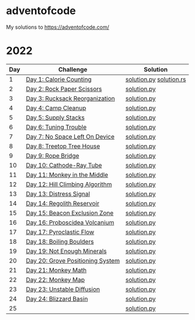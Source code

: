 # adventofcode

My solutions to https://adventofcode.com/

# 2022

| Day | Challenge | Solution |
|---|---|---|
| 1 | [Day 1: Calorie Counting](https://adventofcode.com/2022/day/1) | [solution.py](2022/day1/solution.py) [solution.rs](2022/day1/solution.rs) |
| 2 | [Day 2: Rock Paper Scissors](https://adventofcode.com/2022/day/2) | [solution.py](2022/day2/solution.py) |
| 3 | [Day 3: Rucksack Reorganization](https://adventofcode.com/2022/day/3) | [solution.py](2022/day3/solution.py) |
| 4 | [Day 4: Camp Cleanup](https://adventofcode.com/2022/day/4) | [solution.py](2022/day4/solution.py) |
| 5 | [Day 5: Supply Stacks](https://adventofcode.com/2022/day/5) | [solution.py](2022/day5/solution.py) |
| 6 | [Day 6: Tuning Trouble](https://adventofcode.com/2022/day/6) | [solution.py](2022/day6/solution.py) |
| 7 | [Day 7: No Space Left On Device](https://adventofcode.com/2022/day/7) | [solution.py](2022/day7/solution.py) |
| 8 | [Day 8: Treetop Tree House](https://adventofcode.com/2022/day/8) | [solution.py](2022/day8/solution.py) |
| 9 | [Day 9: Rope Bridge](https://adventofcode.com/2022/day/9) | [solution.py](2022/day9/solution.py) |
| 10 | [Day 10: Cathode-Ray Tube](https://adventofcode.com/2022/day/10) | [solution.py](2022/day10/solution.py) |
| 11 | [Day 11: Monkey in the Middle](https://adventofcode.com/2022/day/11) | [solution.py](2022/day11/solution.py) |
| 12 | [Day 12: Hill Climbing Algorithm](https://adventofcode.com/2022/day/12) | [solution.py](2022/day12/solution.py) |
| 13 | [Day 13: Distress Signal](https://adventofcode.com/2022/day/13) | [solution.py](2022/day13/solution.py) |
| 14 | [Day 14: Regolith Reservoir](https://adventofcode.com/2022/day/14) | [solution.py](2022/day14/solution.py) |
| 15 | [Day 15: Beacon Exclusion Zone](https://adventofcode.com/2022/day/15) | [solution.py](2022/day15/solution.py) |
| 16 | [Day 16: Proboscidea Volcanium](https://adventofcode.com/2022/day/16) | [solution.py](2022/day16/solution.py) |
| 17 | [Day 17: Pyroclastic Flow](https://adventofcode.com/2022/day/17) | [solution.py](2022/day17/solution.py) |
| 18 | [Day 18: Boiling Boulders](https://adventofcode.com/2022/day/18) | [solution.py](2022/day18/solution.py) |
| 19 | [Day 19: Not Enough Minerals](https://adventofcode.com/2022/day/19) | [solution.py](2022/day19/solution.py) |
| 20 | [Day 20: Grove Positioning System](https://adventofcode.com/2022/day/20) | [solution.py](2022/day20/solution.py) |
| 21 | [Day 21: Monkey Math](https://adventofcode.com/2022/day/21) | [solution.py](2022/day21/solution.py) |
| 22 | [Day 22: Monkey Map](https://adventofcode.com/2022/day/22) | [solution.py](2022/day22/solution.py) |
| 23 | [Day 23: Unstable Diffusion](https://adventofcode.com/2022/day/23) | [solution.py](2022/day23/solution.py) |
| 24 | [Day 24: Blizzard Basin](https://adventofcode.com/2022/day/24) | [solution.py](2022/day24/solution.py) |
| 25 | [](https://adventofcode.com/2022/day/25) | [solution.py](2022/day25/solution.py) |
